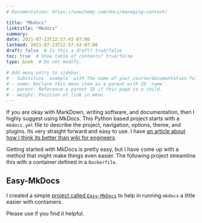 ```yaml
---
# Documentation: https://wowchemy.com/docs/managing-content/

title: "Mkdocs"
linktitle: "Mkdocs"
summary:
date: 2021-07-23T22:57:43-07:00
lastmod: 2021-07-23T22:57:43-07:00
draft: false  # Is this a draft? true/false
toc: true  # Show table of contents? true/false
type: book  # Do not modify.

# Add menu entry to sidebar.
# - Substitute `example` with the name of your course/documentation folder.
# - name: Declare this menu item as a parent with ID `name`.
# - parent: Reference a parent ID if this page is a child.
# - weight: Position of link in menu.
---
```


If you are okay with MarkDown, writing software, and documentation, then I highly suggest using MkDocs. This Python based project starts
with a `mkdocs.yml` file to describe the project, navigation, options, theme, and plugins. Its very straight forward and easy to use. I
have [an article about how I think its better than wiki for engineers](/post/mkdocs-for-projects/).

Getting started with MkDocs is pretty easy, but I have come up with a method that might make things even easier. The following project
streamline this with a container defined in a `Dockerfile`.

## Easy-MkDocs

I created a simple [project called `Easy-MkDocs`](https://easy-mkdocs.addleman.dev) to help in running `mkdocs` a little easier with containers.

Please use if you find it helpful.
